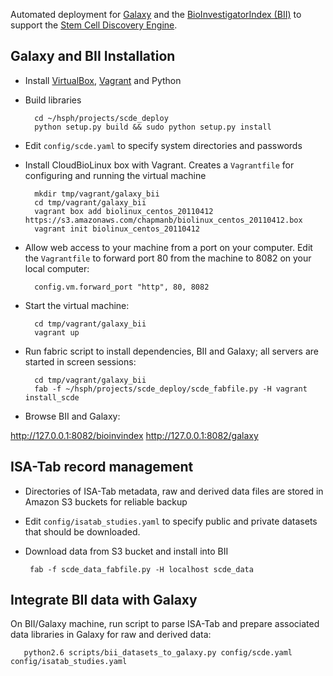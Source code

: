Automated deployment for [Galaxy][1] and the
[BioInvestigatorIndex (BII)][2] to support the [Stem Cell Discovery Engine][3].

## Galaxy and BII Installation

- Install [VirtualBox][5], [Vagrant][4] and Python

- Build libraries

        cd ~/hsph/projects/scde_deploy
        python setup.py build && sudo python setup.py install

- Edit `config/scde.yaml` to specify system directories and passwords

- Install CloudBioLinux box with Vagrant. Creates a `Vagrantfile` for
  configuring and running the virtual machine

        mkdir tmp/vagrant/galaxy_bii
        cd tmp/vagrant/galaxy_bii
        vagrant box add biolinux_centos_20110412 https://s3.amazonaws.com/chapmanb/biolinux_centos_20110412.box
        vagrant init biolinux_centos_20110412

- Allow web access to your machine from a port on your computer. Edit
  the `Vagrantfile` to forward port 80 from the machine to 8082 on
  your local computer:

        config.vm.forward_port "http", 80, 8082

- Start the virtual machine:

        cd tmp/vagrant/galaxy_bii
        vagrant up

- Run fabric script to install dependencies, BII and Galaxy; all
  servers are started in screen sessions:

        cd tmp/vagrant/galaxy_bii
        fab -f ~/hsph/projects/scde_deploy/scde_fabfile.py -H vagrant install_scde

- Browse BII and Galaxy:

http://127.0.0.1:8082/bioinvindex
http://127.0.0.1:8082/galaxy

[1]: http://usegalaxy.org
[2]: http://isatab.sourceforge.net/
[3]: http://discovery.hsci.harvard.edu/
[4]: http://vagrantup.com/
[5]: http://www.virtualbox.org/

## ISA-Tab record management

- Directories of ISA-Tab metadata, raw and derived data files are
  stored in Amazon S3 buckets for reliable backup

- Edit `config/isatab_studies.yaml` to specify public and private
  datasets that should be downloaded.

- Download data from S3 bucket and install into BII

       fab -f scde_data_fabfile.py -H localhost scde_data

## Integrate BII data with Galaxy

On BII/Galaxy machine, run script to parse ISA-Tab and prepare associated 
data libraries in Galaxy for raw and derived data:

       python2.6 scripts/bii_datasets_to_galaxy.py config/scde.yaml config/isatab_studies.yaml
